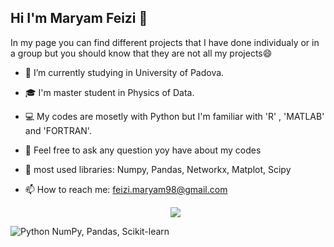 ## Hi I'm Maryam Feizi 👋
In my page you can find different projects that I have done individualy or in a group but you should know that they are not all my projects😄
- 🔭 I’m currently studying in University of Padova.
- 🎓 I'm master student in Physics of Data.
- 💻 My codes are mosetly with Python but I'm familiar with 'R' , 'MATLAB' and 'FORTRAN'.
- 💬 Feel free to ask any question yoy have about my codes
- 👾 most used libraries: Numpy, Pandas, Networkx, Matplot, Scipy
- 📫 How to reach me: feizi.maryam98@gmail.com
  
  <p align="center">
  <a href="https://skillicons.dev">
    <img src="https://skillicons.dev/icons?i=python,docker,fortran,latex,matlab,r" />
  </a>
</p>

![Python](https://skillicons.dev/icons?i=python) NumPy, Pandas, Scikit-learn

<!--
**MaryamFeizi/MaryamFeizi** is a ✨ _special_ ✨ repository because its `README.md` (this file) appears on your GitHub profile.

Here are some ideas to get you started:

- 🔭 I’m currently working on ...
- 🌱 I’m currently learning ...
- 👯 I’m looking to collaborate on ...
- 🤔 I’m looking for help with ...
- 💬 Ask me about ...
- 📫 How to reach me: ...
- 😄 Pronouns: ...
- ⚡ Fun fact: ...
-->
